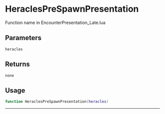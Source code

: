 # HeraclesPreSpawnPresentation
Function name in EncounterPresentation_Late.lua
## Parameters
`heracles`
## Returns
`none`
## Usage
```lua
function HeraclesPreSpawnPresentation(heracles)
```
---
